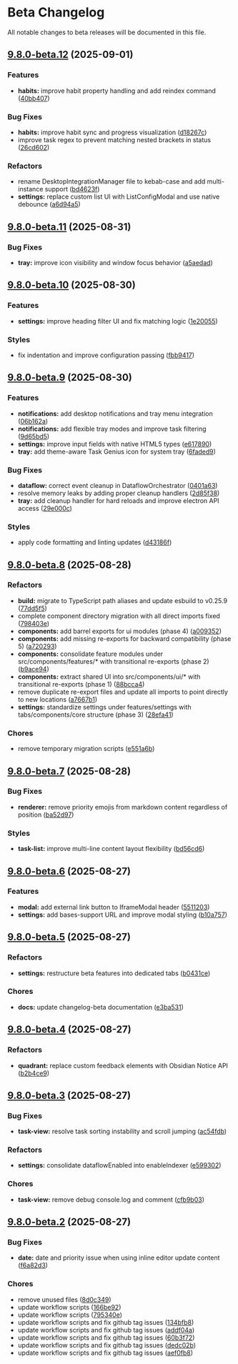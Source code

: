 # Beta Changelog

All notable changes to beta releases will be documented in this file.



## [9.8.0-beta.12](https://github.com/Quorafind/Obsidian-Task-Progress-Bar/compare/9.8.0-beta.11...9.8.0-beta.12) (2025-09-01)

### Features

* **habits:** improve habit property handling and add reindex command ([40bb407](https://github.com/Quorafind/Obsidian-Task-Progress-Bar/commit/40bb407f5da981aa6d366fa7f87b3cabb3d986ea))

### Bug Fixes

* **habits:** improve habit sync and progress visualization ([d18267c](https://github.com/Quorafind/Obsidian-Task-Progress-Bar/commit/d18267c09549c9d2a16010e2bfbcfb45e84c81d9))
* improve task regex to prevent matching nested brackets in status ([26cd602](https://github.com/Quorafind/Obsidian-Task-Progress-Bar/commit/26cd6028b889da23bdcb3a85f44c24ed3ba1d039))

### Refactors

* rename DesktopIntegrationManager file to kebab-case and add multi-instance support ([bd4623f](https://github.com/Quorafind/Obsidian-Task-Progress-Bar/commit/bd4623f409182d13049ff150314bf3d605d6e9a7))
* **settings:** replace custom list UI with ListConfigModal and use native debounce ([a6d94a5](https://github.com/Quorafind/Obsidian-Task-Progress-Bar/commit/a6d94a5d7e9daad3cfe36de3a03ce238858ec00f))

## [9.8.0-beta.11](https://github.com/Quorafind/Obsidian-Task-Progress-Bar/compare/9.8.0-beta.10...9.8.0-beta.11) (2025-08-31)

### Bug Fixes

* **tray:** improve icon visibility and window focus behavior ([a5aedad](https://github.com/Quorafind/Obsidian-Task-Progress-Bar/commit/a5aedadf4470c479562d9b2047dabd2ef7355496))

## [9.8.0-beta.10](https://github.com/Quorafind/Obsidian-Task-Genius/compare/9.8.0-beta.9...9.8.0-beta.10) (2025-08-30)

### Features

* **settings:** improve heading filter UI and fix matching logic ([1e20055](https://github.com/Quorafind/Obsidian-Task-Genius/commit/1e2005590360a8ee78037a2a46a5eb3152feb6a0))

### Styles

* fix indentation and improve configuration passing ([fbb9417](https://github.com/Quorafind/Obsidian-Task-Genius/commit/fbb9417f63397e71163e60be0c1fed4636ac6136))

## [9.8.0-beta.9](https://github.com/Quorafind/Obsidian-Task-Genius/compare/9.8.0-beta.8...9.8.0-beta.9) (2025-08-30)

### Features

* **notifications:** add desktop notifications and tray menu integration ([06b162a](https://github.com/Quorafind/Obsidian-Task-Genius/commit/06b162a628bf4fce4c0d4982b8a08eab4b744247))
* **notifications:** add flexible tray modes and improve task filtering ([9d65bd5](https://github.com/Quorafind/Obsidian-Task-Genius/commit/9d65bd566d54a0d88820de4e2766d6c1f6f2ce21))
* **settings:** improve input fields with native HTML5 types ([e617890](https://github.com/Quorafind/Obsidian-Task-Genius/commit/e617890ae1f4999c7920b01b0ff6aa9e4e7ab738))
* **tray:** add theme-aware Task Genius icon for system tray ([6faded9](https://github.com/Quorafind/Obsidian-Task-Genius/commit/6faded94847bff8386838e787b443da788ef7672))

### Bug Fixes

* **dataflow:** correct event cleanup in DataflowOrchestrator ([0401a63](https://github.com/Quorafind/Obsidian-Task-Genius/commit/0401a634e10fb57071cca2979406c9beef4a0a16))
* resolve memory leaks by adding proper cleanup handlers ([2d85f38](https://github.com/Quorafind/Obsidian-Task-Genius/commit/2d85f38750377619c473a5dd32c1c90e41d824c4))
* **tray:** add cleanup handler for hard reloads and improve electron API access ([29e000c](https://github.com/Quorafind/Obsidian-Task-Genius/commit/29e000c334905a3104c40d390ede1656dd156f56))

### Styles

* apply code formatting and linting updates ([d43186f](https://github.com/Quorafind/Obsidian-Task-Genius/commit/d43186fef7a595248773a70d3fc28d56518f71e8))

## [9.8.0-beta.8](https://github.com/Quorafind/Obsidian-Task-Genius/compare/9.8.0-beta.7...9.8.0-beta.8) (2025-08-28)

### Refactors

* **build:** migrate to TypeScript path aliases and update esbuild to v0.25.9 ([77dd5f5](https://github.com/Quorafind/Obsidian-Task-Genius/commit/77dd5f5da5513e65939d85914e58a3e69122012a))
* complete component directory migration with all direct imports fixed ([798403e](https://github.com/Quorafind/Obsidian-Task-Genius/commit/798403e5a48ae6c3d646b32112a8234aeef65e74))
* **components:** add barrel exports for ui modules (phase 4) ([a009352](https://github.com/Quorafind/Obsidian-Task-Genius/commit/a0093526f763c95c0c1ce569604fa10e76cc5153))
* **components:** add missing re-exports for backward compatibility (phase 5) ([a720293](https://github.com/Quorafind/Obsidian-Task-Genius/commit/a720293cb6becbf3eefe569bcaaafc3c3b42515a))
* **components:** consolidate feature modules under src/components/features/* with transitional re-exports (phase 2) ([b9ace94](https://github.com/Quorafind/Obsidian-Task-Genius/commit/b9ace948c92f51adff0a2163444134dc50338d1c))
* **components:** extract shared UI into src/components/ui/* with transitional re-exports (phase 1) ([88bcca4](https://github.com/Quorafind/Obsidian-Task-Genius/commit/88bcca4278699795f336e48fd311412c0bad78a1))
* remove duplicate re-export files and update all imports to point directly to new locations ([a7667b1](https://github.com/Quorafind/Obsidian-Task-Genius/commit/a7667b155001fdb7a027365539afaf3b00c54d84))
* **settings:** standardize settings under features/settings with tabs/components/core structure (phase 3) ([28efa41](https://github.com/Quorafind/Obsidian-Task-Genius/commit/28efa411459bc908ce2f626860c82a0149179b58))

### Chores

* remove temporary migration scripts ([e551a6b](https://github.com/Quorafind/Obsidian-Task-Genius/commit/e551a6b9eb49f2fcff6f2348f4feacc29e09681f))

## [9.8.0-beta.7](https://github.com/Quorafind/Obsidian-Task-Genius/compare/9.8.0-beta.6...9.8.0-beta.7) (2025-08-28)

### Bug Fixes

* **renderer:** remove priority emojis from markdown content regardless of position ([ba52d97](https://github.com/Quorafind/Obsidian-Task-Genius/commit/ba52d97fd41272a1323df05a942cd242ec40f4c3))

### Styles

* **task-list:** improve multi-line content layout flexibility ([bd56cd6](https://github.com/Quorafind/Obsidian-Task-Genius/commit/bd56cd66f2459102f06cdcebc86a9715a3b5b2a2))

## [9.8.0-beta.6](https://github.com/Quorafind/Obsidian-Task-Genius/compare/9.8.0-beta.5...9.8.0-beta.6) (2025-08-27)

### Features

* **modal:** add external link button to IframeModal header ([5511203](https://github.com/Quorafind/Obsidian-Task-Genius/commit/5511203be77fa60af0a8c8781cf0706bc456f305))
* **settings:** add bases-support URL and improve modal styling ([b10a757](https://github.com/Quorafind/Obsidian-Task-Genius/commit/b10a75700194da8e57c096058defa279ad33b07b))

## [9.8.0-beta.5](https://github.com/Quorafind/Obsidian-Task-Genius/compare/9.8.0-beta.4...9.8.0-beta.5) (2025-08-27)

### Refactors

* **settings:** restructure beta features into dedicated tabs ([b0431ce](https://github.com/Quorafind/Obsidian-Task-Genius/commit/b0431ce8a99e4d0fce2a9ef49c0878957d5ecd73))

### Chores

* **docs:** update changelog-beta documentation ([e3ba531](https://github.com/Quorafind/Obsidian-Task-Genius/commit/e3ba531c04913878ba1800c7a9858129517e4b20))

## [9.8.0-beta.4](https://github.com/Quorafind/Obsidian-Task-Genius/compare/9.8.0-beta.3...9.8.0-beta.4) (2025-08-27)

### Refactors

* **quadrant:** replace custom feedback elements with Obsidian Notice API ([b2b4ce9](https://github.com/Quorafind/Obsidian-Task-Genius/commit/b2b4ce99fcb634b24921db034a62ebc18bfc9b7d))

## [9.8.0-beta.3](https://github.com/Quorafind/Obsidian-Task-Genius/compare/9.8.0-beta.2...9.8.0-beta.3) (2025-08-27)

### Bug Fixes

* **task-view:** resolve task sorting instability and scroll jumping ([ac54fdb](https://github.com/Quorafind/Obsidian-Task-Genius/commit/ac54fdb0bb6248bf34772dd420e954bd33a3656d))

### Refactors

* **settings:** consolidate dataflowEnabled into enableIndexer ([e599302](https://github.com/Quorafind/Obsidian-Task-Genius/commit/e599302be2a07bc1d65fb79aaa761c738f88cc71))

### Chores

* **task-view:** remove debug console.log and comment ([cfb9b03](https://github.com/Quorafind/Obsidian-Task-Genius/commit/cfb9b03c64e9a8e3e0c7e94e496f3cf1fca665b8))

## [9.8.0-beta.2](https://github.com/Quorafind/Obsidian-Task-Genius/compare/v9.8.0-beta.0-9-g134bfb8dc2f4f28ac7ecde4e4df3442c193ad46f...9.8.0-beta.2) (2025-08-27)

### Bug Fixes

* **date:** date and priority issue when using inline editor update content ([f6a82d3](https://github.com/Quorafind/Obsidian-Task-Genius/commit/f6a82d341ab48718156de361692e0eef4dcc41d4))

### Chores

* remove unused files ([8d0c349](https://github.com/Quorafind/Obsidian-Task-Genius/commit/8d0c349f5c7780759f77c717d06c205867bc5f0f))
* update workflow scripts ([166be92](https://github.com/Quorafind/Obsidian-Task-Genius/commit/166be925a45414f77e9a04c4381ac6ccf35b1909))
* update workflow scripts ([795340e](https://github.com/Quorafind/Obsidian-Task-Genius/commit/795340e621aa9803fd4129f18e4b50e0f6a87fec))
* update workflow scripts and fix github tag issues ([134bfb8](https://github.com/Quorafind/Obsidian-Task-Genius/commit/134bfb8dc2f4f28ac7ecde4e4df3442c193ad46f))
* update workflow scripts and fix github tag issues ([addf04a](https://github.com/Quorafind/Obsidian-Task-Genius/commit/addf04a9c2658af1cce6c0f370b0241b9a350065))
* update workflow scripts and fix github tag issues ([60b3f72](https://github.com/Quorafind/Obsidian-Task-Genius/commit/60b3f7290d4619711183c58515147dc3d0154493))
* update workflow scripts and fix github tag issues ([dedc02b](https://github.com/Quorafind/Obsidian-Task-Genius/commit/dedc02b75fac91640ecddd354c7cc3fb57561c5d))
* update workflow scripts and fix github tag issues ([aef0fb8](https://github.com/Quorafind/Obsidian-Task-Genius/commit/aef0fb82aa8ff134cdfdc3e1b7120e86ca85ba41))
